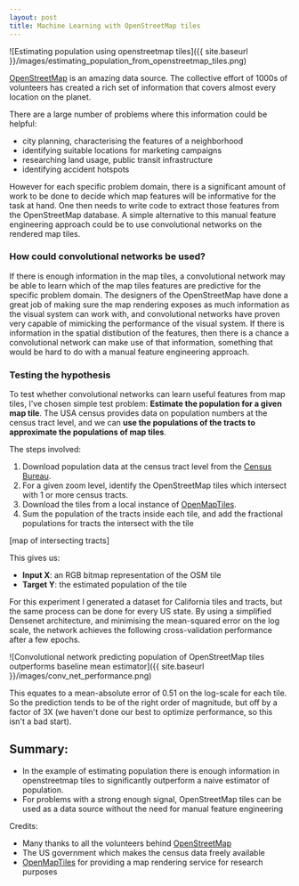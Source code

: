 ```yaml
---
layout: post
title: Machine Learning with OpenStreetMap tiles
---
```


![Estimating population using openstreetmap tiles]({{ site.baseurl }}/images/estimating_population_from_openstreetmap_tiles.png)

[OpenStreetMap](https://www.openstreetmap.org/) is an amazing data source.  The collective effort of 1000s of volunteers has created a rich set of information that covers almost every location on the planet.

There are a large number of problems where this information could be helpful:
- city planning, characterising the features of a neighborhood
- identifying suitable locations for marketing campaigns
- researching land usage, public transit infrastructure
- identifying accident hotspots

However for each specific problem domain, there is a significant amount of work to be done to decide which map features will be informative for the task at hand.  One then needs to write code to extract those features from the OpenStreetMap database.  A simple alternative to this manual feature engineering approach could be to use convolutional networks on the rendered map tiles.

### How could convolutional networks be used?

If there is enough information in the map tiles, a convolutional network may be able to learn which of the map tiles features are predictive for the specific problem domain.  The designers of the OpenStreetMap have done a great job of making sure the map rendering exposes as much information as the visual system can work with, and convolutional networks have proven very capable of mimicking the performance of the visual system.  If there is information in the spatial distibution of the features, then there is a chance a convolutional network can make use of that information, something that would be hard to do with a manual feature engineering approach.

### Testing the hypothesis

To test whether convolutional networks can learn useful features from map tiles, I've chosen simple test problem:  **Estimate the population for a given map tile**.  The USA census provides data on population numbers at the census tract level, and we can **use the populations of the tracts to approximate the populations of map tiles**.

The steps involved:
1. Download population data at the census tract level from the [Census Bureau](https://www.census.gov/geo/reference/centersofpop.html).
2. For a given zoom level, identify the OpenStreetMap tiles which intersect with 1 or more census tracts.
3. Download the tiles from a local instance of [OpenMapTiles](https://openmaptiles.org/).
4. Sum the population of the tracts inside each tile, and add the fractional populations for tracts the intersect with the tile

[map of intersecting tracts]

This gives us:
- **Input X**: an RGB bitmap representation of the OSM tile
- **Target Y**: the estimated population of the tile

For this experiment I generated a dataset for California tiles and tracts, but the same process can be done for every US state.  By using a simplified Densenet architecture, and minimising the mean-squared error on the log scale, the network achieves the following cross-validation performance after a few epochs.

![Convolutional network predicting population of OpenStreetMap tiles outperforms baseline mean estimator]({{ site.baseurl }}/images/conv_net_performance.png)

This equates to a mean-absolute error of 0.51 on the log-scale for each tile.  So the prediction tends to be of the right order of magnitude, but off by a factor of 3X (we haven't done our best to optimize performance, so this isn't a bad start).

## Summary:

- In the example of estimating population there is enough information in openstreetmap tiles to significantly outperform a naive estimator of population.
- For problems with a strong enough signal, OpenStreetMap tiles can be used as a data source without the need for manual feature engineering

Credits:
- Many thanks to all the volunteers behind [OpenStreetMap](https://www.openstreetmap.org/)
- The US government which makes the census data freely available
- [OpenMapTiles](https://openmaptiles.org/) for providing a map rendering service for research purposes
